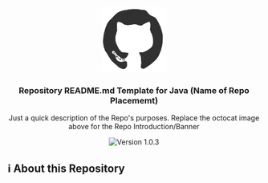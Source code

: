 <!-- Repo README.md / Header | Start -->
<p align="center"><img src="/md_assets/octocat.gif" alt="Logo" width="130" height="130"></p>
<h3 align="center">Repository README.md Template for Java (Name of Repo Placememt)</h3>
<p align="center">Just a quick description of the Repo's purposes. Replace the octocat image above for the Repo Introduction/Banner</p>
<p align="center">
<img src="https://img.shields.io/badge/version-1.0.3-%2300416a?logoColor=white&labelColor=%2300416a&color=%2324292e&textColor=white" alt="Version 1.0.3">
</p>
<!-- Repo README.md / Header | End -->

## :information_source: About this Repository
